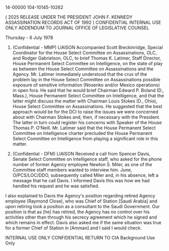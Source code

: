 14-00000
104-10145-10262

( 2025 RELEASE UNDER THE PRESIDENT JOHN F. KENNEDY ASSASSINATION RECORDS ACT OF 1992 )
CONFIDENTIAL
INTERNAL USE ONLY
ADDENDUM TO JOURNAL
OFFICE OF LEGISLATIVE COUNSEL

Thursday - 6 July 1978

1. (Confidential - MMP) LIAISON Accompanied Scott Breckinridge, Special Coordinator for the House Select Committee on Assassinations, OLC, and Rodger Gabrielson, OLC, to brief Thomas K. Latimer, Staff Director, House Permanent Select Committee on Intelligence, on the state of play as between the House Select Committee on Assassinations and the Agency. Mr. Latimer immediately understood that the crux of the problem lay in the House Select Committee on Assassinations possible exposure of sensitive information (Nosenko and/or Mexico operations) in open fora. He said that he would brief Chairman Edward P. Boland (D., Mass.), House Permanent Select Committee on Intelligence, and that the latter might discuss the matter with Chairman Louis Stokes (D., Ohio), House Select Committee on Assassinations. He suggested that the best approach would be for the DCI to raise the issues we were concerned about with Chairman Stokes and, then, if necessary with the President. The latter in turn could register his concerns with Speaker of the House Thomas P. O'Neill. Mr. Latimer said that the House Permanent Select Committee on Intelligence charter precluded the House Permanent Select Committee on Intelligence from playing a significant role in this matter.

2. (Confidential - DFM) LIAISON Received a call from Spencer Davis, Senate Select Committee on Intelligence staff, who asked for the phone number of former Agency employee Newton S. Miler, as one of the Committee staff members wanted to interview him. June, O/PCS/LOC/DDO, subsequently called Miler and, in his absence, left a message that he call Davis. I informed Davis this was how we had handled his request and he was satisfied.

I also explained to Davis the Agency's position regarding retired Agency employee (Raymond Close), who was Chief of Station [Saudi Arabia] and upon retiring took a position as a consultant to the Saudi Government. Our position is that as [he] has retired, the Agency has no control over his activities other than through his secrecy agreement which he signed and which remains in effect. Davis also asked me if the same situation was true for a former Chief of Station in [Amman] and I said I would check.

INTERNAL USE ONLY
CONFIDENTIAL
RETURN TO CIA
Background Use Only
